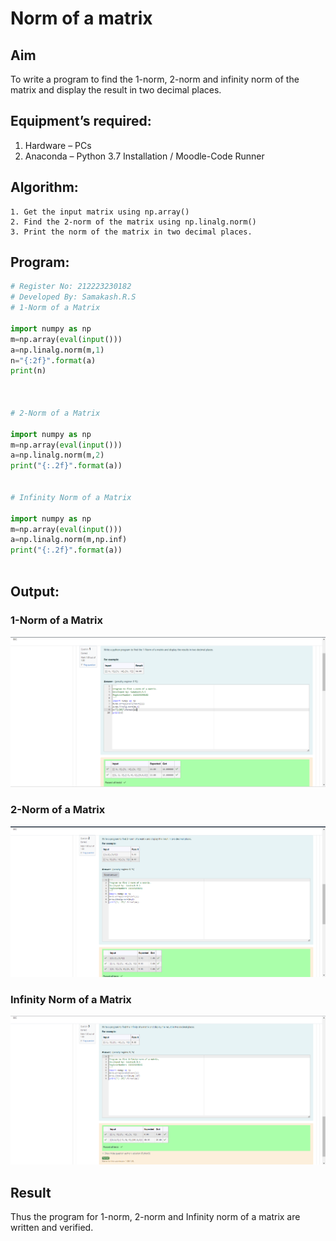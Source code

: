 # Norm of a matrix
## Aim
To write a program to find the 1-norm, 2-norm and infinity norm of the matrix and display the result in two decimal places.
## Equipment’s required:
1.	Hardware – PCs
2.	Anaconda – Python 3.7 Installation / Moodle-Code Runner
## Algorithm:
	1. Get the input matrix using np.array()   
    2. Find the 2-norm of the matrix using np.linalg.norm()
	3. Print the norm of the matrix in two decimal places.
## Program:
```Python
# Register No: 212223230182
# Developed By: Samakash.R.S
# 1-Norm of a Matrix

import numpy as np
m=np.array(eval(input()))
a=np.linalg.norm(m,1)
n="{:2f}".format(a)
print(n)



# 2-Norm of a Matrix

import numpy as np
m=np.array(eval(input()))
a=np.linalg.norm(m,2)
print("{:.2f}".format(a))


# Infinity Norm of a Matrix

import numpy as np
m=np.array(eval(input()))
a=np.linalg.norm(m,np.inf)
print("{:.2f}".format(a))



```
## Output:
### 1-Norm of a Matrix
 
 ![alt text](<Screenshot 2024-05-05 204209.png>)
<br>

### 2-Norm of a Matrix

![alt text](<Screenshot 2024-05-05 204230.png>)
<br>

### Infinity Norm of a Matrix

![alt text](<Screenshot 2024-05-05 204243.png>)
<br>

## Result
Thus the program for 1-norm, 2-norm and Infinity norm of a matrix are written and verified.
